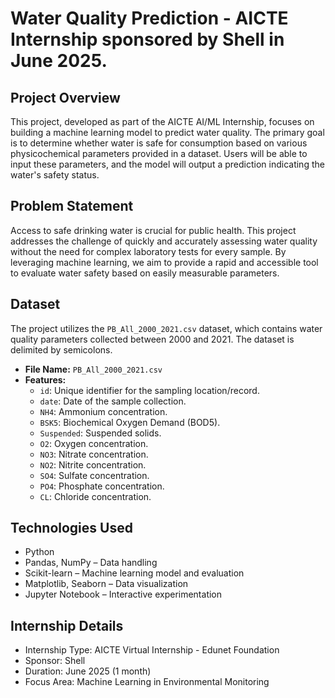 # Water Quality Prediction - AICTE Internship sponsored by Shell in June 2025.

## Project Overview

This project, developed as part of the AICTE AI/ML Internship, focuses on building a machine learning model to predict water quality. The primary goal is to determine whether water is safe for consumption based on various physicochemical parameters provided in a dataset. Users will be able to input these parameters, and the model will output a prediction indicating the water's safety status.

## Problem Statement

Access to safe drinking water is crucial for public health. This project addresses the challenge of quickly and accurately assessing water quality without the need for complex laboratory tests for every sample. By leveraging machine learning, we aim to provide a rapid and accessible tool to evaluate water safety based on easily measurable parameters.

## Dataset

The project utilizes the `PB_All_2000_2021.csv` dataset, which contains water quality parameters collected between 2000 and 2021. The dataset is delimited by semicolons.

* **File Name:** `PB_All_2000_2021.csv`
* **Features:**
    * `id`: Unique identifier for the sampling location/record.
    * `date`: Date of the sample collection.
    * `NH4`: Ammonium concentration.
    * `BSK5`: Biochemical Oxygen Demand (BOD5).
    * `Suspended`: Suspended solids.
    * `O2`: Oxygen concentration.
    * `NO3`: Nitrate concentration.
    * `NO2`: Nitrite concentration.
    * `SO4`: Sulfate concentration.
    * `PO4`: Phosphate concentration.
    * `CL`: Chloride concentration.
 ## Technologies Used

* Python
* Pandas, NumPy – Data handling
* Scikit-learn – Machine learning model and evaluation
* Matplotlib, Seaborn – Data visualization
* Jupyter Notebook – Interactive experimentation

## Internship Details
* Internship Type: AICTE Virtual Internship - Edunet Foundation
* Sponsor: Shell
* Duration: June 2025 (1 month)
* Focus Area: Machine Learning in Environmental Monitoring


